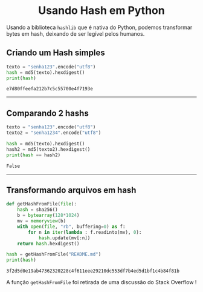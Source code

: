 <h1 align="center">Usando Hash em Python</h1>
 
Usando a biblioteca `hashlib` que é nativa do Python, podemos transformar bytes em hash, deixando de ser legível pelos humanos.



## Criando um Hash simples
```python
texto = "senha123".encode("utf8")
hash = md5(texto).hexdigest()
print(hash)
```
    e7d80ffeefa212b7c5c55700e4f7193e

***

## Comparando 2 hashs
```python
texto = "senha123".encode("utf8")
texto2 = "senha1234".encode("utf8")

hash = md5(texto).hexdigest()
hash2 = md5(texto2).hexdigest()
print(hash == hash2)
```
    False

***

## Transformando arquivos em hash
```python
def getHashFromFile(file):
    hash = sha256()
    b = bytearray(128*1024)
    mv = memoryview(b)
    with open(file, "rb", buffering=0) as f:
        for n in iter(lambda : f.readinto(mv), 0):
            hash.update(mv[:n])
    return hash.hexdigest()

hash = getHashFromFile("README.md")
print(hash)
```
    3f2d5d0e19ab47362320228c4f611eee29210dc553df7b4ed5d1bf1c4b84f81b

A função `getHashFromFile` foi retirada de uma discussão do Stack Overflow !